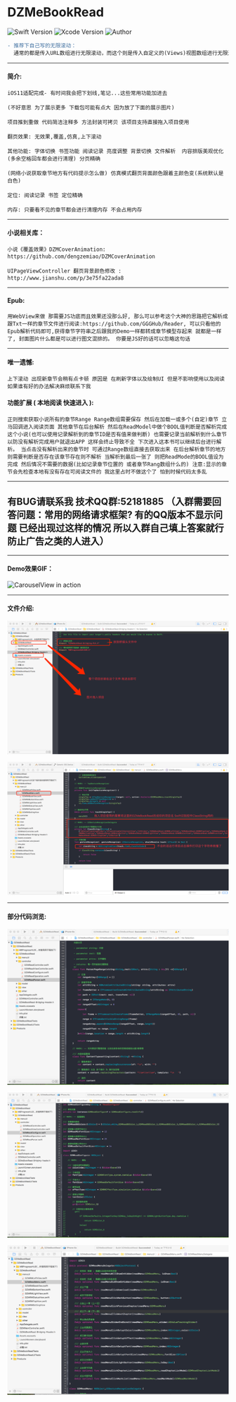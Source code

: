 # DZMeBookRead

![Swift Version](https://img.shields.io/badge/Swift-3.x-orange.svg) 
![Xcode Version](https://img.shields.io/badge/Xcode-8.2.1-orange.svg) 
![Author](https://img.shields.io/badge/Author-DZM-blue.svg)

```diff
- 推荐下自己写的无限滚动：
  通常的都是传入URL数组进行无限滚动，而这个则是传入自定义的(Views)视图数组进行无限滚动，也支持控制器无限滚动，有兴趣的可以试试：https://github.com/dengzemiao/DZMCycleScrollView
```

***
#### 简介:

    iOS11适配完成- 有时间我会把下划线,笔记...这些常用功能加进去

    (不好意思 为了展示更多 下载包可能有点大 因为放了下面的展示图片)

    项目推到重做 代码简洁注释多 方法封装可拷贝 该项目支持直接拖入项目使用

    翻页效果: 无效果,覆盖,仿真,上下滚动

    其他功能: 字体切换 书签功能 阅读记录 亮度调整 背景切换 文件解析  内容排版美观优化(多余空格回车都会进行清理) 分页精确

    (网络小说获取章节地方有代码提示怎么做) 仿真模式翻页背面颜色跟着主颜色变(系统默认是白色)

    定位: 阅读记录 书签 定位精确

    内存: 只要看不见的章节都会进行清理内存 不会占用内存
    
***
#### 小说相关库：

    小说《覆盖效果》DZMCoverAnimation: https://github.com/dengzemiao/DZMCoverAnimation

    UIPageViewController 翻页背景颜色修改 : http://www.jianshu.com/p/3e75fa22ada8

***
#### Epub:
    用WebView来做 那需要JS功底而且效果还没那么好, 那么可以参考这个大神的思路把它解析成跟Txt一样的章节文件进行阅读:https://github.com/GGGHub/Reader, 可以只看他的Epub解析代码即可,获得章节字符串之后跟我的Demo一样都转成章节模型存起来 就都是一样了, 封面图片什么都是可以进行图文混排的。 你要是JS好的话可以忽略这句话

***
#### 唯一遗憾:
    上下滚动 出现新章节会稍有点卡顿 原因是 在刷新字体以及绘制UI 但是不影响使用以及阅读 如果谁有好的办法解决麻烦联系下我

#### 功能扩展 ( 本地阅读 快速进入 ):
    正则搜索获取小说所有的章节Range Range数组需要保存 然后在加载一或多个(自定)章节 立马回调进入阅读页面 其他章节在后台解析 然后在ReadModel中做个BOOL值判断是否解析完成这个小说(也可以使用记录解析到的章节ID是否有值来做判断) 也需要记录当前解析到什么章节 以防没有解析完成用户就退出APP 这样会终止导致不全 下次进入这本书可以继续后台进行解析。 当点击没有解析出来的章节时 可通过Range数组直接去获取出来 在后台解析章节的地方则需要判断是否存在该章节存在则不解析 当解析到最后一张了 则把ReadMode的BOOL值设为完成 然后情况不需要的数据(比如记录章节位置的 或者章节Rang数组什么的) 注意:显示的章节会先检查本地有没有存在可阅读文件的 我这里占时不做这个了 怕到时候代码太多乱

***
## 有BUG请联系我 技术QQ群:52181885 （入群需要回答问题：常用的网络请求框架? 有的QQ版本不显示问题 已经出现过这样的情况 所以入群自己填上答案就行 防止广告之类的人进入）

***
#### Demo效果GIF：

![CarouselView in action](gif_0.gif)

***
#### 文件介绍:

![CarouselView in action](icon_0.png)

![CarouselView in action](icon_1.png)

***
#### 部分代码浏览:

![CarouselView in action](code_0.png)

![CarouselView in action](code_1.png)

![CarouselView in action](code_2.png)
